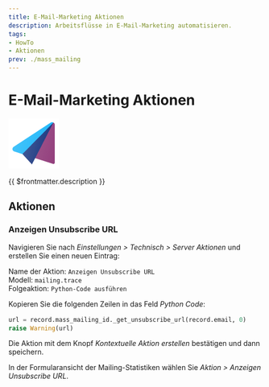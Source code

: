 ```yaml
---
title: E-Mail-Marketing Aktionen
description: Arbeitsflüsse in E-Mail-Marketing automatisieren.
tags:
- HowTo
- Aktionen
prev: ./mass_mailing
---
```

# E-Mail-Marketing Aktionen
![icons_odoo_mass_mailing](assets/icons_odoo_mass_mailing.png)

{{ $frontmatter.description }}

## Aktionen

### Anzeigen Unsubscribe URL

Navigieren Sie nach *Einstellungen > Technisch > Server Aktionen* und erstellen Sie einen neuen Eintrag:

Name der Aktion: `Anzeigen Unsubscribe URL`\
Modell: `mailing.trace`\
Folgeaktion: `Python-Code ausführen`

Kopieren Sie die folgenden Zeilen in das Feld *Python Code*:

```python
url = record.mass_mailing_id._get_unsubscribe_url(record.email, 0)
raise Warning(url)
```

Die Aktion mit dem Knopf *Kontextuelle Aktion erstellen* bestätigen und dann speichern.

In der Formularansicht der Mailing-Statistiken wählen Sie *Aktion > Anzeigen Unsubscribe URL*.